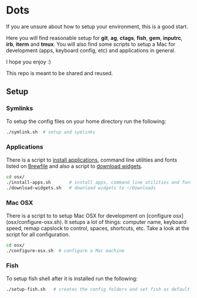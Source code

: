 # Dots

If you are unsure about how to setup your environment, this is a good start.

Here you will find reasonable setup for **git**, **ag**, **ctags**, **fish**, **gem**, **inputrc**, **irb**, **iterm** and **tmux**.
You will also find some scripts to setup a Mac for development (apps, keyboard config, etc) and applications in general.

I hope you enjoy :)

This repo is meant to be shared and reused.

##  Setup

### Symlinks

To setup the config files on your home directory run the following:

```sh
./symlink.sh  # setup and symlinks
```

### Applications

There is a script to [install applications](osx/install-apps.sh), command line utilities and fonts listed on [Brewfile](osx/Brewfile) and also a script to [download widgets](osx/download-widgets.sh).

```sh
cd osx/
./install-apps.sh       # install apps, command line utilities and fonts
./download-widgets.sh   # download widgets to ~/Downloads
```

### Mac OSX

There is a script to to setup Mac OSX for development on [configure osx] (osx/configure-osx.sh). It setups a lot of things: computer name, keyboard speed, remap capslock to control, spaces, shortcuts, etc. Take a look at the  script for all configuration.

```sh
cd osx/
./configure-osx.sh  # configure a Mac machine
```

### Fish

To setup fish shell after it is installed run the following:

```sh
./setup-fish.sh   # creates the config folders and set fish as default shell
```
